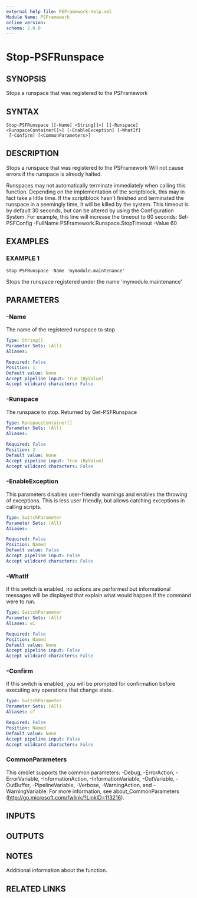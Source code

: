 ```yaml
---
external help file: PSFramework-help.xml
Module Name: PSFramework
online version:
schema: 2.0.0
---
```


# Stop-PSFRunspace

## SYNOPSIS
Stops a runspace that was registered to the PSFramework

## SYNTAX

```
Stop-PSFRunspace [[-Name] <String[]>] [[-Runspace] <RunspaceContainer[]>] [-EnableException] [-WhatIf]
 [-Confirm] [<CommonParameters>]
```

## DESCRIPTION
Stops a runspace that was registered to the PSFramework
Will not cause errors if the runspace is already halted.

Runspaces may not automatically terminate immediately when calling this function.
Depending on the implementation of the scriptblock, this may in fact take a little time.
If the scriptblock hasn't finished and terminated the runspace in a seemingly time, it will be killed by the system.
This timeout is by default 30 seconds, but can be altered by using the Configuration System.
For example, this line will increase the timeout to 60 seconds:
Set-PSFConfig -FullName PSFramework.Runspace.StopTimeout -Value 60

## EXAMPLES

### EXAMPLE 1
```
Stop-PSFRunspace -Name 'mymodule.maintenance'
```

Stops the runspace registered under the name 'mymodule.maintenance'

## PARAMETERS

### -Name
The name of the registered runspace to stop

```yaml
Type: String[]
Parameter Sets: (All)
Aliases:

Required: False
Position: 1
Default value: None
Accept pipeline input: True (ByValue)
Accept wildcard characters: False
```

### -Runspace
The runspace to stop.
Returned by Get-PSFRunspace

```yaml
Type: RunspaceContainer[]
Parameter Sets: (All)
Aliases:

Required: False
Position: 2
Default value: None
Accept pipeline input: True (ByValue)
Accept wildcard characters: False
```

### -EnableException
This parameters disables user-friendly warnings and enables the throwing of exceptions.
This is less user friendly, but allows catching exceptions in calling scripts.

```yaml
Type: SwitchParameter
Parameter Sets: (All)
Aliases:

Required: False
Position: Named
Default value: False
Accept pipeline input: False
Accept wildcard characters: False
```

### -WhatIf
If this switch is enabled, no actions are performed but informational messages will be displayed that explain what would happen if the command were to run.

```yaml
Type: SwitchParameter
Parameter Sets: (All)
Aliases: wi

Required: False
Position: Named
Default value: None
Accept pipeline input: False
Accept wildcard characters: False
```

### -Confirm
If this switch is enabled, you will be prompted for confirmation before executing any operations that change state.

```yaml
Type: SwitchParameter
Parameter Sets: (All)
Aliases: cf

Required: False
Position: Named
Default value: None
Accept pipeline input: False
Accept wildcard characters: False
```

### CommonParameters
This cmdlet supports the common parameters: -Debug, -ErrorAction, -ErrorVariable, -InformationAction, -InformationVariable, -OutVariable, -OutBuffer, -PipelineVariable, -Verbose, -WarningAction, and -WarningVariable. For more information, see about_CommonParameters (http://go.microsoft.com/fwlink/?LinkID=113216).

## INPUTS

## OUTPUTS

## NOTES
Additional information about the function.

## RELATED LINKS

